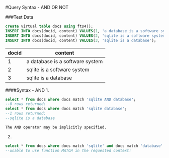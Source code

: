 #Query Syntax - AND OR NOT

###Test Data
  ```SQL
  create virtual table docs using fts4();
  INSERT INTO docs(docid, content) VALUES(1, 'a database is a software system');
  INSERT INTO docs(docid, content) VALUES(2, 'sqlite is a software system');
  INSERT INTO docs(docid, content) VALUES(3, 'sqlite is a database');
  ```
|docid|content|
|----|----|
|1|a database is a software system|
|2|sqlite is a software system|
|3|sqlite is a database|

  
####Syntax - AND
  1.  
```SQL
select * from docs where docs match 'sqlite AND database';
--0 rows returned:
select * from docs where docs match 'sqlite database';
--1 rows returned:
--sqlite is a database
```

    The AND operator may be implicitly specified.
  2. 
```SQL
select * from docs where docs match 'sqlite' and docs match 'database'
--unable to use function MATCH in the requested context:
```



